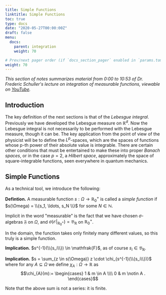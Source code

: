 ```yaml
---
title: Simple Functions
linktitle: Simple Functions
toc: true
type: docs
date: "2020-05-27T00:00:00Z"
draft: false
menu:
  docs:
    parent: integration
    weight: 70

# Prev/next pager order (if `docs_section_pager` enabled in `params.toml`)
weight: 70
---
```

*This section of notes summarizes material from 0:00 to 10:53 of Dr. Frederic Schuller's lecture on integration of measurable functions, viewable on [YouTube](https://youtu.be/ot253Lhx2_o).*

## Introduction
The key definition of the next sections is that of the *Lebesgue integral*.  Previously we have developed the Lebesgue measure on $\mathbb{R}^d$.  Now the Lebesgue integral is not necessarily to be performed with the Lebesgue measure, though it can be.  The key application from the point of view of the physicist will be to define the $L^p$-spaces, which are the spaces of functions whose p-th power of their absolute value is integrable.  There are certain other conditions that must be entertained to make these into proper *Banach spaces*, or in the case $p=2$, a *Hilbert space*, approximately the space of square-integrable functions, seen everywhere in quantum mechanics.

## Simple Functions
As a technical tool, we introduce the following:

**Defintion.**  A measurable function $s: \Omega \to \mathbb{R}^+_0$ is called a *simple function* if $s(\Omega) = \\{s_1, \ldots, s_N \\}$ for some $N \in \mathbb{N}$.  

Implicit in the word "measurable" is the fact that we have chosen $\sigma$-algebras $\mathfrak{F}$ on $\Omega$, and $\sigma(\mathscr{O} |_{\mathbb{R}^+_0})= \mathfrak{B}_{\mathbb{R}}$ on $\mathbb{R}^+_0$.

In the domain, the function takes only finitely many different values, so this truly is a simple function.

**Implication.** $s^{-1}(\\{s_i\\}) \in \mathfrak{F}$, as of course $s_i \in \mathfrak{B}_{\mathbb{R}}$.

**Implication.** $s = \sum_{z \in s(\Omega)} z \cdot \chi_{s^{-1}(\\{s_i\\})}$ where for any $A \subseteq \Omega$ we define $\chi_A : \Omega \to \mathbb{R}$ as 
$$\chi_{A}(m):= 
\begin{cases}
1 & m \in A \\\\
0 & m \notin A .
  \end{cases}$$

Note that the above sum is not a series: it is finite.


